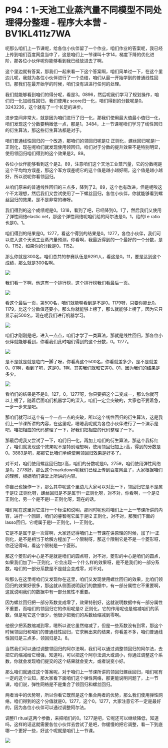 # P94：1-天池工业蒸汽量不同模型不同处理得分整理 - 程序大本营 - BV1KL411z7WA

呃那么咱们上一节课呢，给各位小伙伴留了一个作业，咱们作业的答案呢，我已经上传到咱们百度网盘当中了，这是咱们上一节课叫十字14，梯度下降的优化进阶，那各位小伙伴呢你能够看到我已经放进去了啊。

这个里边就有答案，那我们一起来看一下这个答案啊，咱们简单过一下，在这个里边儿呢，我就为各位小伙伴进行了一个总结，咱们从最一开始学到的普通线性回归，那我们在最开始学的时候，咱们没有进进行任何的处理。

我们就能够看到咱们的得分呢，看是3。0896，然后呢我们学习了规划操作，咱们归一化加线性回归，我们使用z score归一化，咱们得到的分数呢是0。3243236，这个就有了一个长足的进步。

进步空间非常大，就是因为咱们进行了归一化，那我们使用最大值最小值归一化，咱们发现这个分数要稍微低一点，那是1。3484，上一节课呢咱们学习了线性回归的衍生算法，那这些衍生算法都是对于。

咱们普通线性回归的一个改造，那咱们的领回归呢是l2 正则化，螺丝回归呢是l一正则化，现在呢咱们就发现使用领回归，咱们对于分数的提升效果不是特别明显，使用领回归咱们得到的这个效果是2。89。

各位小伙伴能够看到这个是2。89，注意咱们这个天池工业蒸汽量，它的分数呢是这个平均均方误差，那这个军方误差呢它的这个值是越小越好啊，这个值是越小越好，所以说呢你看领回归。

从咱们原来的普通线性回归的三点多，降到了2。89，这个也有改进，但是呢唉这个不太理想，然后我们又尝试使用了一下螺丝回归，各位小伙伴，你就能够看到螺丝回归的效果，是不是非常的棒呀。

我们得到的这个成绩呢是0。1318，看到了吧，已经降到0。1了，然后我们又使用了弹性网络elastic net，那这个弹性网络呢咱们给的阿尔法是0。1，给的l e ratio也是0。1。

咱们得到的结果是0。1277，看这个得到的结果是0。1277，各位小伙伴，我们可以进入这个天池工业蒸汽量预测，你看啊，我最近得到的一个最好的一个分数，是0。1152，如果你的分数是0。1152。

那么你就是300名，咱们总共的参赛队伍是9291人，看这是0。11，要是达到这个成绩，那么就是300名啊。



![](img/b47ac085e9e7c297d90a43f5ecc74461_1.png)

我们看一下啊，他这有一个排行榜，这个排行榜我们看最后一页。

![](img/b47ac085e9e7c297d90a43f5ecc74461_3.png)

看这个最后一页，第500名，咱们就能够看到是不是0。1179呀，只要你能比0。1179，比这个分数值还要小，那么你就能够上榜了，那么就能够上榜了，因为它只显示前500名，现在呢我们进行机器学习。



![](img/b47ac085e9e7c297d90a43f5ecc74461_5.png)

咱们才刚刚是吧，进入一点点，咱们才学了一类算法，那就是线性回归，那各位小伙伴就能够看到，你看我们此时咱们得到的这个分数，0。1277。



![](img/b47ac085e9e7c297d90a43f5ecc74461_7.png)

是不是就是就是临门一脚了呀，你看离这个500名，你看就差多少，是不是就差0。01啊，看到了吧，这是0。1啊，其实我们就和它差0。01，因为我们的结果是多少。



![](img/b47ac085e9e7c297d90a43f5ecc74461_9.png)

看咱们的结果是不是0。127，0。1277呀，你只要把这个二变成一，那么你就可以上榜了，随着后面咱们机器学习的深入，咱们一定会突破的，大家也不要着急，一步一步来是吧。

那咱们就可以这个有一个一点一点的突破，所以这个线性回归的衍生算法，这是我们上一节课所讲的内容，在这里呢，嗯嗯我呢就为各位小伙伴进行了一个演示是吧，咱把相应的代码整理了一下，好我们把相应的代码整理了一下。

那最后呢我又尝试了一下，咱们归一化，再加上咱们的衍生算法，那这个我标红了，咱们就发现这个效果呢不是特别理想啊，使用领回归加上z高，得到的分数是0。3883是吧，那那它比咱们单纯使用领回归效果是好多了。

对不对，咱们使用螺丝回归加z高，咱们的分数呢是0。2759，咱们使用弹性网络是0。2778好，那么这个markdown呢我们已经上传到百度网盘了，大家根据咱们的理解，根据咱们课堂上所讲的内容。

你自己也操作一下，那么其中呢这个里边儿大家可以对比一下，领回归它是不是属于是l2 正则化呀，螺丝回归是不是属于l一正则化呀，对不对，你看啊，一个是l2 正则化，另一个是不是l一正则化呀，现在的话。

咱们呢在这里对它进行一个标注和说明，那同时呢也将咱们上一上一节课所讲的内容，进行一个回顾，咱们的睿智呢它属于是l2 正则化，对不对，那我们下面的lasso回归，它呢属于是l一正则化，l一正则化。

它是不是属于是一次幂啊，大家还记得咱们上一节课在讲原理的时候，加了l一正则化，是不是相当于给解方程加了一个限制呀，那这个限制它是不是一个菱形呀，你还记得吗，看这个限制是一个菱形。

那这个菱形的中心是不是就是咱们的圆点呀，对不对，菱形的中心是咱们的圆点，如果我们加了l一正则化，它会出现一个什么样的效果呀，是不是我们的一部分系数，咱们的一部分系数是不是就会变成零，对不对。

唉那么在这里呢咱们又发现你在这里，咱们又发现使用螺丝回归的效果，比咱们领回归的效果好很多，那这就从侧面说明我们的数据中，有一部分属性它不重要啊，这就说明我们的数据中有一部分属性不重要。

因为螺丝回归把一部分系数变成零了，效果特别好，这就说明数据中有一部分属性不重要，而咱们的领回归它的作用呢是l2 正则化，它的作用呢也是缩减咱们的系数，但是呢它这个很少，他很少把我们的系数给缩减到零啊。

他很少把系数缩减到零，嗯所以说它虽然缩减了，但是一些系数没有到零，那这个时候领回归和咱们的普通线性回归，它求解出来的结果，你看差不多，咱们普通线性回归是三点多，领回归是2。8。

当然我们可以通过调整领回归的阿尔法啊，我们可以通过调整领回归的阿尔法，去把它的缩减给它增强，知道吗，可以把这个阿尔法调大或调小，你通过调整这个系数，你就会发现咱们提交的这个结果就会变大，或者说变小好。

那么咱们就通过这个答案呢，对于咱们上一节课所讲的领回归螺丝回归，咱们呢有一定的这个认知，那大家看下面咱们这个弹性网络，那更能说明问题了，上一节课，咱们说，弹性网络是不是集合了领回归和螺丝回归。

两者当中的优势呀，所以你看它既然是这个集合两者的优势，那么我们使用弹性网络，咱们得到的这个分值就是0。1277，这个0。1277，大家注意它不一定是最好的，因为各位小伙伴可以通过调整阿尔法。

调整l1 ritual这两个参数，来把咱们的0。1277是吧，它呢还可以继续降低，知道吗，这样的话这就需要各位小伙伴去尝试了是吧，你缓慢的把它调整，看一下到底哪一个更好一些，好这个呢就是咱们上一节课。



![](img/b47ac085e9e7c297d90a43f5ecc74461_11.png)